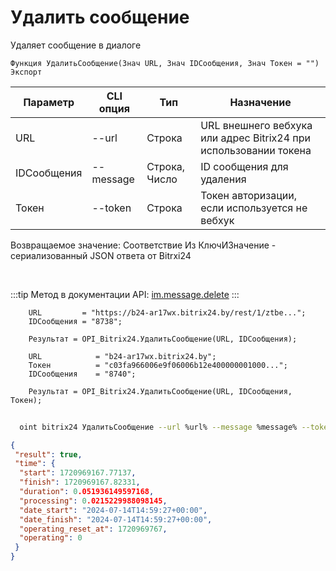 ﻿---
sidebar_position: 4
---

# Удалить сообщение
 Удаляет сообщение в диалоге



`Функция УдалитьСообщение(Знач URL, Знач IDСообщения, Знач Токен = "") Экспорт`

  | Параметр | CLI опция | Тип | Назначение |
  |-|-|-|-|
  | URL | --url | Строка | URL внешнего вебхука или адрес Bitrix24 при использовании токена |
  | IDСообщения | --message | Строка, Число | ID сообщения для удаления |
  | Токен | --token | Строка | Токен авторизации, если используется не вебхук |

  
  Возвращаемое значение:   Соответствие Из КлючИЗначение - сериализованный JSON ответа от Bitrxi24

<br/>

:::tip
Метод в документации API: [im.message.delete](https://dev.1c-bitrix.ru/learning/course/?COURSE_ID=93&LESSON_ID=12119)
:::
<br/>


```bsl title="Пример кода"
    URL         = "https://b24-ar17wx.bitrix24.by/rest/1/ztbe...";
    IDСообщения = "8738";

    Результат = OPI_Bitrix24.УдалитьСообщение(URL, IDСообщения);

    URL            = "b24-ar17wx.bitrix24.by";
    Токен          = "c03fa966006e9f06006b12e400000001000...";
    IDСообщения    = "8740";

    Результат = OPI_Bitrix24.УдалитьСообщение(URL, IDСообщения, Токен);
```



```sh title="Пример команды CLI"
    
  oint bitrix24 УдалитьСообщение --url %url% --message %message% --token %token%

```

```json title="Результат"
{
 "result": true,
 "time": {
  "start": 1720969167.77137,
  "finish": 1720969167.82331,
  "duration": 0.051936149597168,
  "processing": 0.0215229988098145,
  "date_start": "2024-07-14T14:59:27+00:00",
  "date_finish": "2024-07-14T14:59:27+00:00",
  "operating_reset_at": 1720969767,
  "operating": 0
 }
}
```
